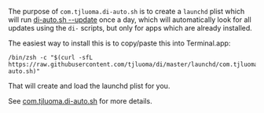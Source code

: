 
The purpose of `com.tjluoma.di-auto.sh` is to create a `launchd` plist which will run [di-auto.sh --update](https://github.com/tjluoma/di/blob/master/di-auto.sh) once a day, which will automatically look for all updates using the `di-` scripts, but only for apps which are already installed.

The easiest way to install this is to copy/paste this into Terminal.app:

	/bin/zsh -c "$(curl -sfL https://raw.githubusercontent.com/tjluoma/di/master/launchd/com.tjluoma.di-auto.sh)"

That will create and load the launchd plist for you.

See [com.tjluoma.di-auto.sh](https://github.com/tjluoma/di/blob/master/launchd/com.tjluoma.di-auto.sh) for more details.
